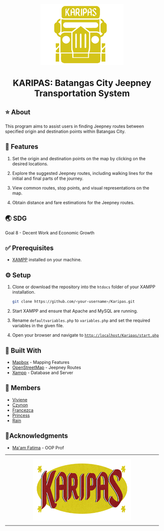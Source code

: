 <p align="center"><img src="https://github.com/VivieneGarcia/Karipas/blob/main/README_Elements/JeepLogoYellow.png" width="270px" height="200px" alt="Jeep Logo"></p>

<h1 align="center">KARIPAS: Batangas City Jeepney Transportation System</h1>


## ⭐ About
This program aims to assist users in finding Jeepney routes between specified origin and destination points within Batangas City.

## 💫 Features 
1. Set the origin and destination points on the map by clicking on the desired locations.

2. Explore the suggested Jeepney routes, including walking lines for the initial and final parts of the journey.

3. View common routes, stop points, and visual representations on the map.

4. Obtain distance and fare estimations for the Jeepney routes.

## 🌏 SDG
Goal 8 - Decent Work and Economic Growth


## ✅ Prerequisites

- [XAMPP](https://www.apachefriends.org/index.html) installed on your machine.


## ⚙️ Setup
1. Clone or download the repository into the `htdocs` folder of your XAMPP installation.

    ```bash
    git clone https://github.com/<your-username>/Karipas.git
    ```

2. Start XAMPP and ensure that Apache and MySQL are running.

3. Rename `defaultvariables.php` to `variables.php` and set the required variables in the given file.
    
4. Open your browser and navigate to [`http://localhost/Karipas/start.php`](http://localhost/Karipas/start/php)


## 🔧 Built With

* [Mapbox](https://www.mapbox.com/) - Mapping Features
* [OpenStreetMap](https://www.openstreetmap.org/) - Jeepney Routes
* [Xampp](http://www.facweb.iitkgp.ac.in/dashboard/) - Database and Server


## 👥 Members

* [Viviene](https://github.com/VivieneGarcia)
* [Czynon](https://github.com/CzynonDeTorres)
* [Francezca](https://github.com/mafranzramos)
* [Princess](https://github.com/princessdlssnts)
* [Rain](https://github.com/rnlyra)

## 🌟Acknowledgments
* [Ma'am Fatima](https://github.com/marieemoiselle) - OOP Prof

---
<p align="center"><img src="https://github.com/VivieneGarcia/Karipas/blob/main/README_Elements/KaripasTextLogo.png" width="320px" height="200px" alt="Jeep Logo"></p>

---

